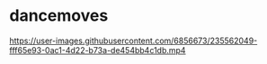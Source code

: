# dancemoves

https://user-images.githubusercontent.com/6856673/235562049-fff65e93-0ac1-4d22-b73a-de454bb4c1db.mp4

